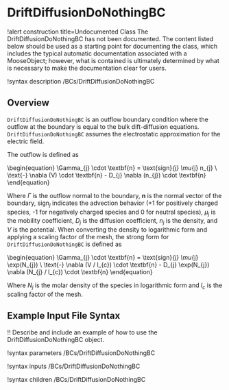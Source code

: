 # DriftDiffusionDoNothingBC

!alert construction title=Undocumented Class
The DriftDiffusionDoNothingBC has not been documented. The content listed below should be used as a starting point for
documenting the class, which includes the typical automatic documentation associated with a
MooseObject; however, what is contained is ultimately determined by what is necessary to make the
documentation clear for users.

!syntax description /BCs/DriftDiffusionDoNothingBC

## Overview

`DriftDiffusionDoNothingBC` is an outflow boundary condition where the outflow at the
boundary is equal to the bulk dift-diffusion equations.
`DriftDiffusionDoNothingBC` assumes the electrostatic approximation for the electric field.

The outflow is defined as

\begin{equation}
\Gamma_{j} \cdot \textbf{n} = \text{sign}_{j} \mu_{j} n_{j} \ \text{-} \nabla (V) \cdot \textbf{n} - D_{j} \nabla (n_{j}) \cdot \textbf{n}
\end{equation}

Where $\Gamma$ is the outflow normal to the boundary, $\textbf{n}$ is the normal vector of the boundary, $\text{sign}_{j}$ indicates the advection behavior ($\text{+}1$ for positively charged species, $\text{-}1$ for negatively charged species and $\text{0}$ for neutral species), $\mu_{j}$ is the mobility coefficient, $D_{j}$ is the diffusion coefficient, $n_{j}$ is the density, and $V$ is
the potential. When converting the density to logarithmic form and applying a scaling factor of the mesh, the strong form for `DriftDiffusionDoNothingBC` is defined as

\begin{equation}
\Gamma_{j} \cdot \textbf{n} = \text{sign}_{j} \mu_{j} \exp(N_{j}) \ \text{-} \nabla (V / l_{c}) \cdot \textbf{n} - D_{j} \exp(N_{j}) \nabla (N_{j} / l_{c}) \cdot \textbf{n}
\end{equation}

Where $N_{j}$ is the molar density of the species in logarithmic form and
$l_{c}$ is the scaling factor of the mesh.

## Example Input File Syntax

!! Describe and include an example of how to use the DriftDiffusionDoNothingBC object.

!syntax parameters /BCs/DriftDiffusionDoNothingBC

!syntax inputs /BCs/DriftDiffusionDoNothingBC

!syntax children /BCs/DriftDiffusionDoNothingBC
